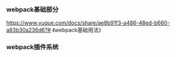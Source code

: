 ### webpack基础部分
https://www.yuque.com/docs/share/ae8b91f3-a486-48ed-b660-a83b30a236d6?# 《webpack基础用法》

### webpack插件系统